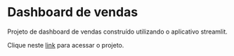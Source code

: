 # Dashboard de vendas
Projeto de dashboard de vendas construído utilizando o aplicativo streamlit.

Clique neste [link](https://projeto-dashboard-vendas.streamlit.app) para acessar o projeto.
